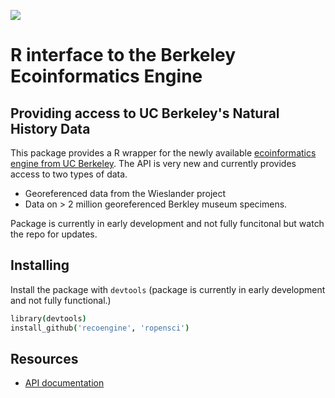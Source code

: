 
![](https://travis-ci.org/ropensci/recoengine.png)


# R interface to the Berkeley Ecoinformatics Engine
## Providing access to UC Berkeley's Natural History Data


This package provides a R wrapper for the newly available [ecoinformatics engine from UC Berkeley](http://ecoengine.berkeley.edu/). The API is very new and currently provides access to two types of data. 
* Georeferenced data from the Wieslander project
* Data on > 2 million georeferenced Berkley museum specimens.

Package is currently in early development and not fully funcitonal but watch the repo for updates.

## Installing

Install the package with `devtools` (package is currently in early development and not fully functional.)

```coffee
library(devtools)
install_github('recoengine', 'ropensci')
```

## Resources

* [API documentation](http://ecoengine.berkeley.edu/developers/)
